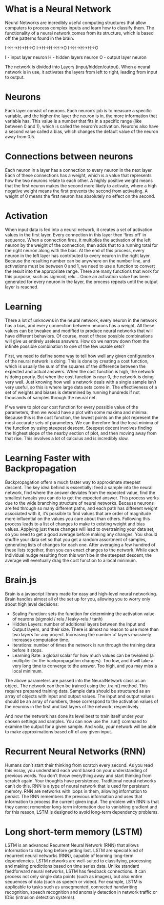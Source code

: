 # What is a Neural Network

Neural Networks are incredibly useful computing structures that allow computers to process complex inputs and learn how to classify them.
The functionality of a neural network comes from its structure, which is based off the patterns found in the brain.

I->H->H->H->O
I->H->H->H->O
I->H->H->H->O

I - input layer neuron
H - hidden layers neuron
O - output layer neuron

The network is divided into Layers (input/hidden/output).
When a neural network is in use, it activates the layers from left to right, leading from input to output.

# Neurons

Each layer consist of neurons.
Each neuron’s job is to measure a specific variable, and the higher the layer the neuron is in, the more information that variable has.
This value is a number that fits in a specific range (like between 0 and 1), which is called the neuron’s activation.
Neurons also have a second value called a bias, which changes the default value of the neuron away from 0.5.

# Connections between neurons

Each neuron in a layer has a connection to every neuron in the next layer.
Each of these connections has a weight, which is a value that represents how the two neurons relate to each other.
A highly positive weight means that the first neuron makes the second more likely to activate, where a high negative weight means the first prevents the second from activating.
A weight of 0 means the first neuron has absolutely no effect on the second.

# Activation

When input data is fed into a neural network, it creates a set of activation values in the first layer.
Every connection in this layer then ‘fires off’ in sequence.
When a connection fires, it multiplies the activation of the left neuron by the weight of the connection, then adds that to a running total for the right neuron along with the bias.
At the end of this process, every neuron in the left layer has contributed to every neuron in the right layer.
Because the resulting number can be anywhere on the number line, and activations must be between 0 and 1, we need to use a function to convert the result into the appropriate range.
There are many functions that work for this purpose, such as sigmoid, relu...
Once an activation value has been generated for every neuron in the layer, the process repeats until the output layer is reached.

# Learning

There a lot of unknowns in the neural network, every neuron in the network has a bias, and every connection between neurons has a weight.
All these values can be tweaked and modified to produce neural networks that will have different behaviors.
Of course, most of these possible combinations will give us entirely useless answers.
How do we narrow down from the infinite possible combination to one of the few usable sets?

First, we need to define some way to tell how well any given configuration of the neural network is doing.
This is done by creating a cost function, which is usually the sum of the squares of the difference between the expected and actual answers.
When the cost function is high, the network is doing poorly.
But when the cost function is near 0, the network is doing very well.
Just knowing how well a network deals with a single sample isn’t very useful, so this is where large data sets come in.
The effectiveness of a set of weights and biases is determined by running hundreds if not thousands of samples through the neural net.

If we were to plot our cost function for every possible value of the parameters, then we would have a plot with some maxima and minima.
Because this is the cost function, the lowest points on the plot represent the most accurate sets of parameters.
We can therefore find the local minima of the function by using steepest descent.
Steepest decent involves finding the highest slope of the nearby section of plot, and then moving away from that rise.
This involves a lot of calculus and is incredibly slow.

# Learning Faster with Backpropagation

Backpropagation offers a much faster way to approximate steepest descent.
The key idea behind is essentially: feed a sample into the neural network, find where the answer deviates from the expected value, find the smallest tweaks you can do to get the expected answer.
This process works due to the wide branching structure of neural networks.
Because neurons are fed through so many different paths, and each path has different weight associated with it, it’s possible to find values that are order of magnitude more influential on the values you care about than others.
Following this process leads to a list of changes to make to existing weight and bias values.
Applying just these changes will lead to overtraining your data set, so you need to get a good average before making any changes.
You should shuffle your data set so that you get a random assortment of samples, generating lists of changes for each one.
After averaging a few hundred of these lists together, then you can enact changes to the network.
While each individual nudge resulting from this won’t be in the steepest descent, the average will eventually drag the cost function to a local minimum.

# Brain.js

Brain is a javascript library made for easy and high-level neural networking.
Brain handles almost all of the set up for you, allowing you to worry only about high level decisions:

- Scaling Function: sets the function for determining the activation value of neurons (sigmoid / relu / leaky-relu / tanh)
- Hidden Layers: number of additional layers between the Input and Output layers, and their size. There is almost no reason to use more than two layers for any project. Increasing the number of layers massively increases computation time.
- Iterations: number of times the network is run through the training data before it stops.
- Learning Rate: a global scalar for how much values can be tweaked (a multiplier for the backpropagation changes). Too low, and it will take a very long time to converge to the answer. Too high, and you may miss a local minimum.

The above parameters are passed into the NeuralNetwork class as an object.
The network can then be trained using the .train() method.
This requires prepared training data.
Sample data should be structured as an array of objects with input and output values.
The input and output values should be an array of numbers, these correspond to the activation values of the neurons in the first and last layers of the network, respectively.

And now the network has done its level best to train itself under your chosen settings and samples.
You can now use the .run() command to examine the output for a given sample.
And voila, your network will be able to make approximations based off of any given input.

# Recurrent Neural Networks (RNN)

Humans don’t start their thinking from scratch every second.
As you read this essay, you understand each word based on your understanding of previous words.
You don’t throw everything away and start thinking from scratch again. Your thoughts have persistence.
Traditional neural networks can’t do this.
RNN is a type of neural network that is used for persistent memory.
RNN are networks with loops in them, allowing information to persist.
The RNN remembers the previous information and uses that information to process the current given input.
The problem with RNN is that they cannot remember long-term information due to vanishing gradient and for this reason, LSTM is designed to avoid long-term dependency problems.

# Long short-term memory (LSTM)

LSTM is an advanced Recurrent Neural Network (RNN) that allows information to stay long before getting lost.
LSTM are special kind of recurrent neural networks (RNN), capable of learning long-term dependencies.
LSTM networks are well-suited to classifying, processing and making predictions based on time series data.
Unlike standard feedforward neural networks, LSTM has feedback connections.
It can process not only single data points (such as images), but also entire sequences of data (such as speech or video).
For example, LSTM is applicable to tasks such as unsegmented, connected handwriting recognition, speech recognition and anomaly detection in network traffic or IDSs (intrusion detection systems).
